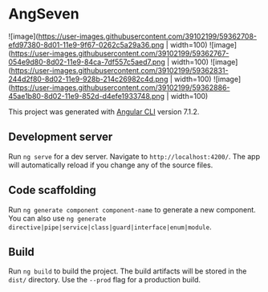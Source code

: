 # AngSeven

![image](https://user-images.githubusercontent.com/39102199/59362708-efd97380-8d01-11e9-9f67-0262c5a29a36.png | width=100)
![image](https://user-images.githubusercontent.com/39102199/59362767-054e9d80-8d02-11e9-84ca-7df557c5aed7.png | width=100)
![image](https://user-images.githubusercontent.com/39102199/59362831-244d2f80-8d02-11e9-928b-214c26982c4d.png | width=100)
![image](https://user-images.githubusercontent.com/39102199/59362886-45ae1b80-8d02-11e9-852d-d4efe1933748.png | width=100)

This project was generated with [Angular CLI](https://github.com/angular/angular-cli) version 7.1.2.

## Development server

Run `ng serve` for a dev server. Navigate to `http://localhost:4200/`. The app will automatically reload if you change any of the source files.

## Code scaffolding

Run `ng generate component component-name` to generate a new component. You can also use `ng generate directive|pipe|service|class|guard|interface|enum|module`.

## Build

Run `ng build` to build the project. The build artifacts will be stored in the `dist/` directory. Use the `--prod` flag for a production build.


